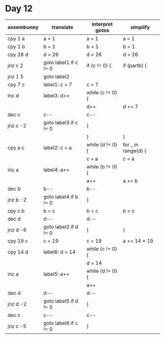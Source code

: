# Day 12

| assembunny | translate             | interpret gotos    | simplify             |
| ---------- | --------------------- | ------------------ | -------------------- |
| cpy 1 a    | a = 1                 | a = 1              | a = 1                |
| cpy 1 b    | b = 1                 | b = 1              | b = 1                |
| cpy 26 d   | d = 26                | d = 26             | d = 26               |
| jnz c 2    | goto label1 if c != 0 | if (c != 0) {      | if (partb) {         |
| jnz 1 5    | goto label2           |                    |                      |
| cpy 7 c    | label1: c = 7         |   c = 7            |                      |
| inc d      | label3: d++           |   while (c != 0) { |                      |
|            |                       |     d++            | d += 7               |
| dec c      | c--                   |     c--            |                      |
| jnz c -2   | goto label3 if c != 0 |   }                |                      |
|            |                       | }                  | }                    |
| cpy a c    | label2: c = a         | while (d != 0) {   | for \_ in range(d) { |
|            |                       |   c = a            | c = a                |
| inc a      | label4: a++           |   while (b != 0) { |                      |
|            |                       |     a++            | a += b               |
| dec b      | b--                   |     b--            |                      |
| jnz b -2   | goto label4 if b != 0 |   }                |                      |
| cpy c b    | b = c                 |   b = c            | b = c                |
| dec d      | d--                   |   d--              |                      |
| jnz d -6   | goto label2 if d != 0 | }                  | }                    |
| cpy 19 c   | c = 19                | c = 19             | a += 14 \* 19        |
| cpy 14 d   | label6: d = 14        | while (c != 0) {   |                      |
|            |                       |   d = 14           |                      |
| inc a      | label5: a++           |   while (d != 0) { |                      |
|            |                       |     a++            |                      |
| dec d      | d--                   |     d--            |                      |
| jnz d -2   | goto label5 if d != 0 |   }                |                      |
| dec c      | c--                   |   c--              |                      |
| jnz c -5   | goto label6 if c != 0 | }                  |                      |
